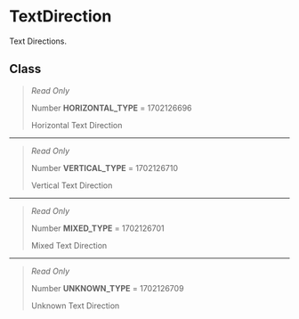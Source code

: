 # TextDirection
Text Directions.

## Class
> *Read Only* 
> 
> Number **HORIZONTAL_TYPE** = 1702126696
> 
> Horizontal Text Direction
*** 
> *Read Only* 
> 
> Number **VERTICAL_TYPE** = 1702126710
> 
> Vertical Text Direction
*** 
> *Read Only* 
> 
> Number **MIXED_TYPE** = 1702126701
> 
> Mixed Text Direction
*** 
> *Read Only* 
> 
> Number **UNKNOWN_TYPE** = 1702126709
> 
> Unknown Text Direction

